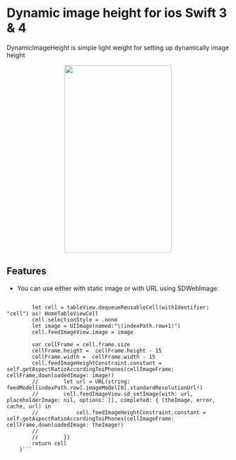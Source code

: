 # Dynamic image height for ios Swift 3 & 4 
DynamicImageHeight is simple light weight for setting up dynamically image height

<p align="center"><img src="https://im3.ezgif.com/tmp/ezgif-3-925fe4874e.gif" width="242" height="425"/></p>

## Features

- You can use either with static image or with URL using SDWebImage.
```func tableView(_ tableView: UITableView, cellForRowAt indexPath: IndexPath) -> UITableViewCell {

        let cell = tableView.dequeueReusableCell(withIdentifier: "cell") as! HomeTableViewCell
        cell.selectionStyle = .none
        let image = UIImage(named:"\(indexPath.row+1)")
        cell.feedImageView.image = image

        var cellFrame = cell.frame.size
        cellFrame.height =  cellFrame.height - 15
        cellFrame.width =  cellFrame.width - 15
        cell.feedImageHeightConstraint.constant = self.getAspectRatioAccordingToiPhones(cellImageFrame: cellFrame,downloadedImage: image!)
        //        let url = URL(string: feedModel[indexPath.row].imageModel[0].standardResolutionUrl!)
        //        cell.feedImageView.sd_setImage(with: url, placeholderImage: nil, options: [], completed: { (theImage, error, cache, url) in
        //            cell.feedImageHeightConstraint.constant = self.getAspectRatioAccordingToiPhones(cellImageFrame: cellFrame,downloadedImage: theImage!)
        //
        //        })
        return cell
    }```

